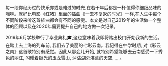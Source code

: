 
  每一段你经历过的快乐亦或是难过的时光,在若干年后都是一杯值得你细细品味的咖啡。就好比电影《红猪》里面的插曲《一去不复返的时光》一样,在人生中每个不同阶段来听这首插曲都会有不同的感觉。本文是对自己2019年的生活做一个整体的回顾以及在2020年需要提升自己的地方做一次记录。

 2019年6月学校举行了毕业典礼🎓,这也意味着我即将踏出校门开始我新的生活。在踏上去上海的列车前, 我们去了美丽的七彩云南。我记得在中学时期, 对《彩云之南》这首歌特别有感觉。因此从那会儿开始, 就特别希望能够去云南感受一下秀色的丽江, 闪耀着银光的玉龙雪山, 泸沽湖旁湛蓝的天空......。
